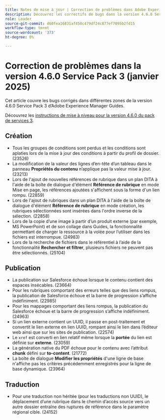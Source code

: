```yaml
---
title: Notes de mise à jour | Correction de problèmes dans Adobe Experience Manager Guides 4.6.0 Service Pack 3
description: Découvrez les correctifs de bugs dans la version 4.6.0 Service Pack 3 d’Adobe Experience Manager Guides
role: Leader
source-git-commit: d60fea16831af458c479df24c877ef7095b2fd15
workflow-type: tm+mt
source-wordcount: '373'
ht-degree: 0%

---
```


# Correction de problèmes dans la version 4.6.0 Service Pack 3 (janvier 2025)


Cet article couvre les bugs corrigés dans différentes zones de la version 4.6.0 Service Pack 3 d’Adobe Experience Manager Guides.

Découvrez les [instructions de mise à niveau pour la version 4.6.0 du pack de services 3](upgrade-instructions-4-6-0-sp2.md).

## Création

- Tous les groupes de conditions sont perdus et les conditions sont aplaties lors de la mise à jour des conditions à partir du profil de dossier. (23526)
- La modification de la valeur des lignes d’en-tête d’un tableau dans le panneau **Propriétés du contenu** n’applique pas la valeur mise à jour. (23213)
- Lors de l&#39;ajout de nouvelles références de rubrique dans un plan DITA à l&#39;aide de la boîte de dialogue d&#39;élément **Référence de rubrique** en mode Mise en page, les références ajoutées s&#39;affichent sous la forme d&#39;un lien rompu. (22859)
- Lors de l&#39;ajout de rubriques dans un plan DITA à l&#39;aide de la boîte de dialogue d&#39;élément **Référence de rubrique** en mode création, les rubriques sélectionnées sont insérées dans l&#39;ordre inverse de la sélection. (22858)
- Lors de la copie d’une image à partir d’un produit externe (par exemple, MS PowerPoint) et de son collage dans Guides, la fonctionnalité permettant de charger la ressource à la volée pour l’utiliser dans les fichiers est interrompue. (24983)
- Lors de la recherche de fichiers dans le référentiel à l’aide de la fonctionnalité **Rechercher et filtrer**, plusieurs fichiers ne peuvent pas être sélectionnés. (25104)

## Publication

- La publication sur Salesforce échoue lorsque le contenu contient des espaces insécables. (23664)
- Pour les rubriques comportant des erreurs telles que des liens rompus, la publication de Salesforce échoue et la barre de progression s’affiche indéfiniment. (22985)
- Pour les mappages comportant des liens rompus, la publication du Salesforce échoue et la barre de progression s’affiche indéfiniment. (24963)
- Si un lien externe contient un UUID, il passe en post-traitement et convertit le lien externe en lien UUID, rompant ainsi le lien dans l’éditeur web ainsi que sur les sites de publication. (22574)
- Le `xref` est converti en lien relatif même lorsque la **portée** du lien est définie sur **externe**. (23059)
- La génération native du PDF échoue pour le contenu avec l’attribut **chunk** défini sur **to-content**. (21772)
- La boîte de dialogue **Modifier les propriétés** d&#39;une ligne de base n&#39;affiche pas les critères précédemment enregistrés pour la ligne de base dynamique. (23964)


## Traduction

- Pour une traduction non héritée (pour les traductions non UUID), le déplacement d’une rubrique dans le chemin d’accès source vers un autre dossier entraîne des ruptures de référence dans le paramètre régional cible. (24152)
